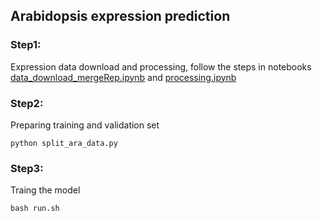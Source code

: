 ## Arabidopsis expression prediction

### Step1:

Expression data download and processing, follow the steps in notebooks  [data_download_mergeRep.ipynb](https://github.com/zzh24zzh/deepPlant/blob/main/data_download_mergeRep.ipynb) and 
[processing.ipynb](https://github.com/zzh24zzh/deepPlant/blob/main/processing.ipynb)


### Step2:

Preparing training and validation set

```
python split_ara_data.py
```

### Step3:
Traing the model
```
bash run.sh
```



